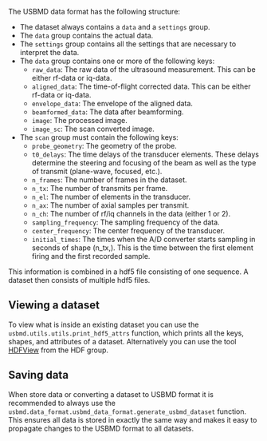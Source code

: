 The USBMD data format has the following structure:

- The dataset always contains a `data` and a `settings` group.
- The `data` group contains the actual data.
- The `settings` group contains all the settings that are necessary to interpret the data.
- The `data` group contains one or more of the following keys:
    - `raw_data`: The raw data of the ultrasound measurement. This can be
    either rf-data or iq-data.
    - `aligned_data`: The time-of-flight corrected data. This can be either
    rf-data or iq-data.
    - `envelope_data`: The envelope of the aligned data.
    - `beamformed_data`: The data after beamforming.
    - `image`: The processed image.
    - `image_sc`: The scan converted image.
- The `scan` group must contain the following keys:
    - `probe_geometry`: The geometry of the probe.
    - `t0_delays`: The time delays of the transducer elements. These delays determine the steering and focusing of the beam as well as the type of transmit (plane-wave, focused, etc.).
    - `n_frames`: The number of frames in the dataset.
    - `n_tx`: The number of transmits per frame.
    - `n_el`: The number of elements in the transducer.
    - `n_ax`: The number of axial samples per transmit.
    - `n_ch`: The number of rf/iq channels in the data (either 1 or 2).
    - `sampling_frequency`: The sampling frequency of the data.
    - `center_frequency`: The center frequency of the transducer.
    - `initial_times`: The times when the A/D converter starts sampling in seconds of shape (n_tx,). This is the time between the first element firing and the first recorded sample.

This information is combined in a hdf5 file consisting of one sequence. A dataset then consists of multiple hdf5 files.

## Viewing a dataset
To view what is inside an existing dataset you can use the `usbmd.utils.utils.print_hdf5_attrs` function, which prints all the keys, shapes, and attributes of a dataset. Alternatively you can use the tool [HDFView](https://www.hdfgroup.org/downloads/hdfview/) from the HDF group.

## Saving data
When store data or converting a dataset to USBMD format it is recommended to always use the `usbmd.data_format.usbmd_data_format.generate_usbmd_dataset` function. This ensures all data is stored in exactly the same way and makes it easy to propagate changes to the USBMD format to all datasets.